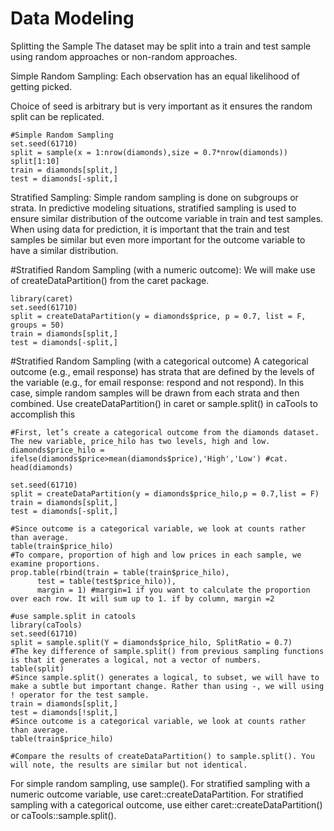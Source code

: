 # Data Modeling

Splitting the Sample
The dataset may be split into a train and test sample using random approaches or non-random approaches.

Simple Random Sampling: Each observation has an equal likelihood of getting picked.

Choice of seed is arbitrary but is very important as it ensures the random split can be replicated. 
```{r}
#Simple Random Sampling
set.seed(61710)
split = sample(x = 1:nrow(diamonds),size = 0.7*nrow(diamonds))
split[1:10]
train = diamonds[split,]
test = diamonds[-split,]
```

Stratified Sampling: Simple random sampling is done on subgroups or strata. In predictive modeling situations, stratified sampling is used to ensure similar distribution of the outcome variable in train and test samples.
When using data for prediction, it is important that the train and test samples be similar but even more important for the outcome variable to have a similar distribution.

#Stratified Random Sampling (with a numeric outcome): We will make use of createDataPartition() from the caret package.
```{r}
library(caret)
set.seed(61710)
split = createDataPartition(y = diamonds$price, p = 0.7, list = F, groups = 50)
train = diamonds[split,]
test = diamonds[-split,]
```

#Stratified Random Sampling (with a categorical outcome)
A categorical outcome (e.g., email response) has strata that are defined by the levels of the variable (e.g., for email response: respond and not respond). In this case, simple random samples will be drawn from each strata and then combined.
Use createDataPartition() in caret or sample.split() in caTools to accomplish this
```{r}
#First, let’s create a categorical outcome from the diamonds dataset. The new variable, price_hilo has two levels, high and low.
diamonds$price_hilo =  ifelse(diamonds$price>mean(diamonds$price),'High','Low') #cat.
head(diamonds)

set.seed(61710)
split = createDataPartition(y = diamonds$price_hilo,p = 0.7,list = F)
train = diamonds[split,]
test = diamonds[-split,]

#Since outcome is a categorical variable, we look at counts rather than average.
table(train$price_hilo) 
#To compare, proportion of high and low prices in each sample, we examine proportions.
prop.table(rbind(train = table(train$price_hilo), 
      test = table(test$price_hilo)),
      margin = 1) #margin=1 if you want to calculate the proportion over each row. It will sum up to 1. if by column, margin =2

#use sample.split in catools
library(caTools)
set.seed(61710)
split = sample.split(Y = diamonds$price_hilo, SplitRatio = 0.7)
#The key difference of sample.split() from previous sampling functions is that it generates a logical, not a vector of numbers.
table(split)
#Since sample.split() generates a logical, to subset, we will have to make a subtle but important change. Rather than using -, we will using ! operator for the test sample.
train = diamonds[split,]
test = diamonds[!split,]
#Since outcome is a categorical variable, we look at counts rather than average.
table(train$price_hilo) 

#Compare the results of createDataPartition() to sample.split(). You will note, the results are similar but not identical.
```
For simple random sampling, use sample(). For stratified sampling with a numeric outcome variable, use caret::createDataPartition. For stratified sampling with a categorical outcome, use either caret::createDataPartition() or caTools::sample.split().
